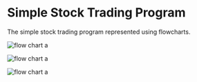 # Simple Stock Trading Program

The simple stock trading program represented using flowcharts.


![flow chart a](https://raw.githubusercontent.com/xpqx/prog-apps-tutorials-solutions/main/python-apps/stock-program-complete/files/stockTradingProgram_part_A.JPG)


![flow chart a](https://raw.githubusercontent.com/xpqx/prog-apps-tutorials-solutions/main/python-apps/stock-program-complete/files/stockTradingProgram_part_B.JPG)



![flow chart a](https://raw.githubusercontent.com/xpqx/prog-apps-tutorials-solutions/main/python-apps/stock-program-complete/files/stockTradingProgram_part_C.JPG)
